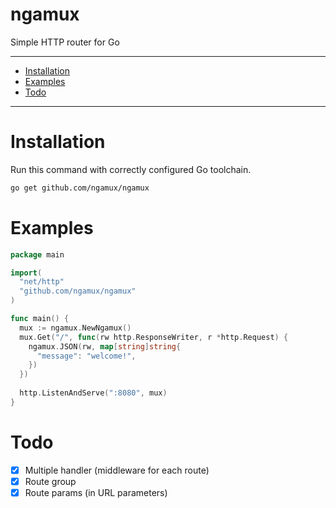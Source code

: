 # ngamux
Simple HTTP router for Go

---

* [Installation](#installation)
* [Examples](#examples)
* [Todo](#todo)

---

# Installation
Run this command with correctly configured Go toolchain.
```bash
go get github.com/ngamux/ngamux
```

# Examples
```go
package main

import(
  "net/http"
  "github.com/ngamux/ngamux"
)

func main() {
  mux := ngamux.NewNgamux()
  mux.Get("/", func(rw http.ResponseWriter, r *http.Request) {
    ngamux.JSON(rw, map[string]string{
      "message": "welcome!",
    })
  })
  
  http.ListenAndServe(":8080", mux)
}
```

# Todo
- [x] Multiple handler (middleware for each route)
- [x] Route group
- [x] Route params (in URL parameters)
